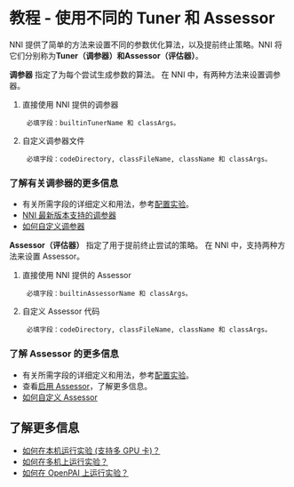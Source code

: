 # 教程 - 使用不同的 Tuner 和 Assessor

NNI 提供了简单的方法来设置不同的参数优化算法，以及提前终止策略。NNI 将它们分别称为**Tuner（调参器）**和**Assessor（评估器）**。

**调参器** 指定了为每个尝试生成参数的算法。 在 NNI 中，有两种方法来设置调参器。

1. 直接使用 NNI 提供的调参器
    
        必填字段：builtinTunerName 和 classArgs。 
        

2. 自定义调参器文件
    
        必填字段：codeDirectory, classFileName, className 和 classArgs。
        

### **了解有关调参器的更多信息**

* 有关所需字段的详细定义和用法，参考[配置实验](ExperimentConfig.md)。
* [NNI 最新版本支持的调参器](HowToChooseTuner.md)
* [如何自定义调参器](howto_2_CustomizedTuner.md)

**Assessor（评估器）** 指定了用于提前终止尝试的策略。 在 NNI 中，支持两种方法来设置 Assessor。

1. 直接使用 NNI 提供的 Assessor
    
        必填字段：builtinAssessorName 和 classArgs。 
        

2. 自定义 Assessor 代码
    
        必填字段：codeDirectory, classFileName, className 和 classArgs。
        

### **了解 Assessor 的更多信息**

* 有关所需字段的详细定义和用法，参考[配置实验](ExperimentConfig.md)。
* 查看[启用 Assessor](EnableAssessor.md)，了解更多信息。
* [如何自定义 Assessor](../examples/assessors/README.md)

## **了解更多信息**

* [如何在本机运行实验 (支持多 GPU 卡)？](tutorial_1_CR_exp_local_api.md)
* [如何在多机上运行实验？](tutorial_2_RemoteMachineMode.md)
* [如何在 OpenPAI 上运行实验？](PAIMode.md)